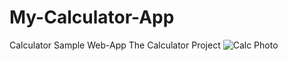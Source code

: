 # My-Calculator-App
Calculator Sample Web-App
The Calculator Project
![Calc Photo](https://user-images.githubusercontent.com/59098916/177546132-5784e64b-38b4-4e96-8a24-1f21f4ee930f.png)
